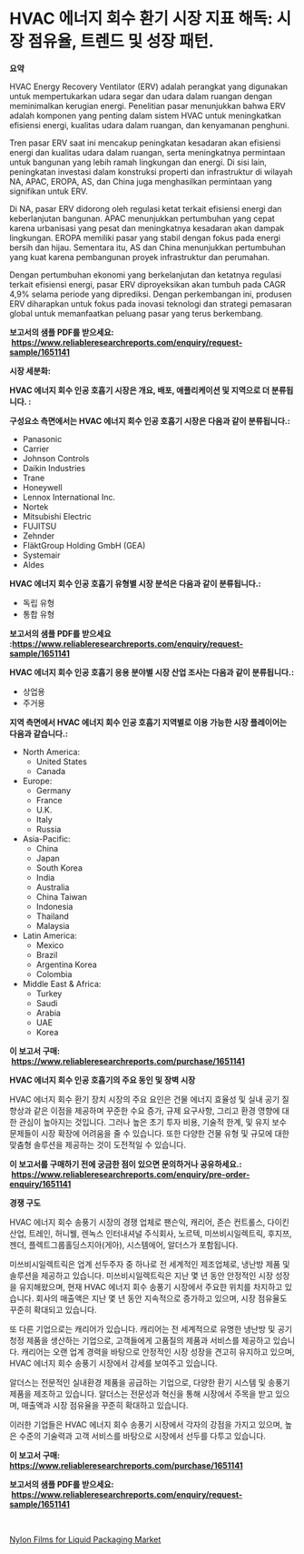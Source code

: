 <p><h1>HVAC 에너지 회수 환기 시장 지표 해독: 시장 점유율, 트렌드 및 성장 패턴.</h1></p><p><strong>요약</strong></p>
<p><p>HVAC Energy Recovery Ventilator (ERV) adalah perangkat yang digunakan untuk mempertukarkan udara segar dan udara dalam ruangan dengan meminimalkan kerugian energi. Penelitian pasar menunjukkan bahwa ERV adalah komponen yang penting dalam sistem HVAC untuk meningkatkan efisiensi energi, kualitas udara dalam ruangan, dan kenyamanan penghuni.</p><p>Tren pasar ERV saat ini mencakup peningkatan kesadaran akan efisiensi energi dan kualitas udara dalam ruangan, serta meningkatnya permintaan untuk bangunan yang lebih ramah lingkungan dan energi. Di sisi lain, peningkatan investasi dalam konstruksi properti dan infrastruktur di wilayah NA, APAC, EROPA, AS, dan China juga menghasilkan permintaan yang signifikan untuk ERV.</p><p>Di NA, pasar ERV didorong oleh regulasi ketat terkait efisiensi energi dan keberlanjutan bangunan. APAC menunjukkan pertumbuhan yang cepat karena urbanisasi yang pesat dan meningkatnya kesadaran akan dampak lingkungan. EROPA memiliki pasar yang stabil dengan fokus pada energi bersih dan hijau. Sementara itu, AS dan China menunjukkan pertumbuhan yang kuat karena pembangunan proyek infrastruktur dan perumahan.</p><p>Dengan pertumbuhan ekonomi yang berkelanjutan dan ketatnya regulasi terkait efisiensi energi, pasar ERV diproyeksikan akan tumbuh pada CAGR 4,9% selama periode yang diprediksi. Dengan perkembangan ini, produsen ERV diharapkan untuk fokus pada inovasi teknologi dan strategi pemasaran global untuk memanfaatkan peluang pasar yang terus berkembang.</p></p>
<p><strong>보고서의 샘플 PDF를 받으세요: &nbsp;<a href="https://www.reliableresearchreports.com/enquiry/request-sample/1651141">https://www.reliableresearchreports.com/enquiry/request-sample/1651141</a></strong></p>
<p><strong>시장 세분화:</strong></p>
<p><strong> HVAC 에너지 회수 인공 호흡기 시장은 개요, 배포, 애플리케이션 및 지역으로 더 분류됩니다. :</strong></p>
<p><strong>구성요소 측면에서는 HVAC 에너지 회수 인공 호흡기 시장은 다음과 같이 분류됩니다.:</strong></p>
<p><ul><li>Panasonic</li><li>Carrier</li><li>Johnson Controls</li><li>Daikin Industries</li><li>Trane</li><li>Honeywell</li><li>Lennox International Inc.</li><li>Nortek</li><li>Mitsubishi Electric</li><li>FUJITSU</li><li>Zehnder</li><li>FläktGroup Holding GmbH (GEA)</li><li>Systemair</li><li>Aldes</li></ul></p>
<p><strong> HVAC 에너지 회수 인공 호흡기 유형별 시장 분석은 다음과 같이 분류됩니다.:</strong></p>
<p><ul><li>독립 유형</li><li>통합 유형</li></ul></p>
<p><strong>보고서의 샘플 PDF를 받으세요 :<a href="https://www.reliableresearchreports.com/enquiry/request-sample/1651141">https://www.reliableresearchreports.com/enquiry/request-sample/1651141</a></strong></p>
<p><strong> HVAC 에너지 회수 인공 호흡기 응용 분야별 시장 산업 조사는 다음과 같이 분류됩니다.:</strong></p>
<p><ul><li>상업용</li><li>주거용</li></ul></p>
<p><strong>지역 측면에서 HVAC 에너지 회수 인공 호흡기 지역별로 이용 가능한 시장 플레이어는 다음과 같습니다.:</strong></p>
<p><ul>
    <li>
        North America:
        <ul>
            <li>United States</li>
            <li>Canada</li>
        </ul>
    </li>
    <li>
        Europe:
        <ul>
            <li>Germany</li>
            <li>France</li>
            <li>U.K.</li>
            <li>Italy</li>
            <li>Russia</li>
        </ul>
    </li>
    <li>
        Asia-Pacific:
        <ul>
            <li>China</li>
            <li>Japan</li>
            <li>South Korea</li>
            <li>India</li>
            <li>Australia</li>
            <li>China Taiwan</li>
            <li>Indonesia</li>
            <li>Thailand</li>
            <li>Malaysia</li>
        </ul>
    </li>
    <li>
        Latin America:
        <ul>
            <li>Mexico</li>
            <li>Brazil</li>
            <li>Argentina Korea</li>
            <li>Colombia</li>
        </ul>
    </li>
    <li>
        Middle East & Africa:
        <ul>
            <li>Turkey</li>
            <li>Saudi</li>
            <li>Arabia</li>
            <li>UAE</li>
            <li>Korea</li>
        </ul>
    </li>
    </ul></p>
<p><strong>이 보고서 구매: &nbsp;<a href="https://www.reliableresearchreports.com/purchase/1651141">https://www.reliableresearchreports.com/purchase/1651141</a></strong></p>
<p><strong>HVAC 에너지 회수 인공 호흡기의 주요 동인 및 장벽 시장</strong></p>
<p><p>HVAC 에너지 회수 환기 장치 시장의 주요 요인은 건물 에너지 효율성 및 실내 공기 질 향상과 같은 이점을 제공하며 꾸준한 수요 증가, 규제 요구사항, 그리고 환경 영향에 대한 관심이 높아지는 것입니다. 그러나 높은 초기 투자 비용, 기술적 한계, 및 유지 보수 문제들이 시장 확장에 어려움을 줄 수 있습니다. 또한 다양한 건물 유형 및 규모에 대한 맞춤형 솔루션을 제공하는 것이 도전적일 수 있습니다.</p></p>
<p><strong>이 보고서를 구매하기 전에 궁금한 점이 있으면 문의하거나 공유하세요.: &nbsp;<a href="https://www.reliableresearchreports.com/enquiry/pre-order-enquiry/1651141">https://www.reliableresearchreports.com/enquiry/pre-order-enquiry/1651141</a></strong></p>
<p><strong>경쟁 구도</strong></p>
<p><p>HVAC 에너지 회수 송풍기 시장의 경쟁 업체로 팬슨익, 캐리어, 존슨 컨트롤스, 다이킨산업, 트레인, 허니웰, 렌녹스 인터내셔널 주식회사, 노르텍, 미쓰비시일렉트릭, 후지쯔, 젠더, 플렉트그룹홀딩스지아(게아), 시스템에어, 알더스가 포함됩니다. </p><p>미쓰비시일렉트릭은 업계 선두주자 중 하나로 전 세계적인 제조업체로, 냉난방 제품 및 솔루션을 제공하고 있습니다. 미쓰비시일렉트릭은 지난 몇 년 동안 안정적인 시장 성장을 유지해왔으며, 현재 HVAC 에너지 회수 송풍기 시장에서 주요한 위치를 차지하고 있습니다. 회사의 매출액은 지난 몇 년 동안 지속적으로 증가하고 있으며, 시장 점유율도 꾸준히 확대되고 있습니다.</p><p>또 다른 기업으로는 캐리어가 있습니다. 캐리어는 전 세계적으로 유명한 냉난방 및 공기청정 제품을 생산하는 기업으로, 고객들에게 고품질의 제품과 서비스를 제공하고 있습니다. 캐리어는 오랜 업계 경력을 바탕으로 안정적인 시장 성장을 견고히 유지하고 있으며, HVAC 에너지 회수 송풍기 시장에서 강세를 보여주고 있습니다. </p><p>알더스는 전문적인 실내환경 제품을 공급하는 기업으로, 다양한 환기 시스템 및 송풍기 제품을 제조하고 있습니다. 알더스는 전문성과 혁신을 통해 시장에서 주목을 받고 있으며, 매출액과 시장 점유율을 꾸준히 확대하고 있습니다.</p><p>이러한 기업들은 HVAC 에너지 회수 송풍기 시장에서 각자의 강점을 가지고 있으며, 높은 수준의 기술력과 고객 서비스를 바탕으로 시장에서 선두를 다투고 있습니다.</p></p>
<p><strong>이 보고서 구매: &nbsp; <a href="https://www.reliableresearchreports.com/purchase/1651141">https://www.reliableresearchreports.com/purchase/1651141</a></strong></p>
<p><strong>보고서의 샘플 PDF를 받으세요: &nbsp;<a href="https://www.reliableresearchreports.com/enquiry/request-sample/1651141">https://www.reliableresearchreports.com/enquiry/request-sample/1651141</a></strong><strong></strong></p>
<p>&nbsp;</p>
<p><p><a href="https://cautious-neon-760.notion.site/Nylon-Films-for-Liquid-Packaging-Market-Size-Focuses-on-Market-Dynamics-In-Depth-Analysis-and-Futur-dd047b24038141ba91009d5eeb7ab437">Nylon Films for Liquid Packaging Market</a></p></p>